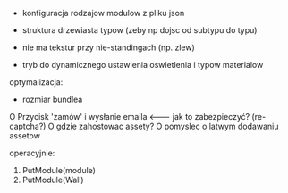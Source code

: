* konfiguracja rodzajow modulow z pliku json

* struktura drzewiasta typow (zeby np dojsc od subtypu do typu)
* nie ma tekstur przy nie-standingach (np. zlew)

* tryb do dynamicznego ustawienia oswietlenia i typow materialow

optymalizacja:
   + rozmiar bundlea

O Przycisk 'zamów' i wysłanie emaila <--- jak to zabezpieczyć? (re-captcha?)
O gdzie zahostowac assety?
O pomyslec o latwym dodawaniu assetow

operacyjnie:

1. PutModule(module)
2. PutModule(Wall)
